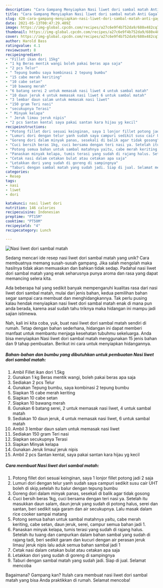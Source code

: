 ```yaml
---
description: "Cara Gampang Menyiapkan Nasi liwet dori sambal matah Anti Gagal"
title: "Cara Gampang Menyiapkan Nasi liwet dori sambal matah Anti Gagal"
slug: 428-cara-gampang-menyiapkan-nasi-liwet-dori-sambal-matah-anti-gagal
date: 2021-05-13T00:47:29.409Z
image: https://img-global.cpcdn.com/recipes/a27c6e9f4b752da9/680x482cq70/nasi-liwet-dori-sambal-matah-foto-resep-utama.jpg
thumbnail: https://img-global.cpcdn.com/recipes/a27c6e9f4b752da9/680x482cq70/nasi-liwet-dori-sambal-matah-foto-resep-utama.jpg
cover: https://img-global.cpcdn.com/recipes/a27c6e9f4b752da9/680x482cq70/nasi-liwet-dori-sambal-matah-foto-resep-utama.jpg
author: Harold Bass
ratingvalue: 4.1
reviewcount: 8
recipeingredient:
- "Fillet ikan dori 15kg"
- "1 kg Beras mentik wangi boleh pakai beras apa saja"
- "2 pcs Telur"
- " Tepung bumbu saya kombinasi 2 tepung bumbu"
- "15 cabe merah keriting"
- "10 cabe setan"
- "10 bawang merah"
- "6 batang serei 2 untuk memasak nasi liwet 4 untuk sambal matah"
- "10 daun jeruk 4 untuk memasak nasi liwet 6 untuk sambal matah"
- "3 lembar daun salam untuk memasak nasi liwet"
- "150 gram Teri nasi"
- "secukupnya Terasi"
- " Minyak kelapa"
- " Jeruk limau jeruk nipis"
- "2 pcs Santan kental saya pakai santan kara hijau yg kecil"
recipeinstructions:
- "Potong fillet dori sesuai keinginan, saya 1 lonjor fillet potong jadi 2 saja"
- "Lumuri dori dengan telur yanh sudah saya campuri sedikit susu cair UHT boleh di skip,setelah itu balur dengan tepung bumbu"
- "Goreng dori dalam minyak panas, sesekali di balik agar tidak gosong"
- "Cuci bersih beras 1kg, cuci bersama dengan teri nasi ya. Setelah itu masukkan daun salam, daun jeruk yang sudah di potong halus, serei dan santan, beri sedikit saja garam dan air secukupnya. Lalu masak dalam rice cooker sampai matang"
- "Potong semua bahan untuk sambal matahnya yaitu, cabe merah keriting, cabe setan, daun jeruk, serei, campur semua bahan jadi 1."
- "Panaskan minyak kelapa, tumis terasi yang sudah di rajang halus. Setelah itu tuang dan campurkan dalam bahan sambal yang sudah di rajang tadi, beri sedikit garam dan kucuri dengan air perasan jeruk limau/ jeruk nipis lalu aduk semua bahan sambal jadi 1"
- "Cetak nasi dalam cetakan bulat atau cetakan apa saja"
- "Letakkan dori yang sudah di goreng di sampingnya"
- "Taburi dengan sambal matah yang sudah jadi. Siap di jual. Selamat mencoba"
categories:
- Resep
tags:
- nasi
- liwet
- dori

katakunci: nasi liwet dori 
nutrition: 146 calories
recipecuisine: Indonesian
preptime: "PT15M"
cooktime: "PT50M"
recipeyield: "4"
recipecategory: Lunch

---
```



![Nasi liwet dori sambal matah](https://img-global.cpcdn.com/recipes/a27c6e9f4b752da9/680x482cq70/nasi-liwet-dori-sambal-matah-foto-resep-utama.jpg)

Sedang mencari ide resep nasi liwet dori sambal matah yang unik? Cara membuatnya memang susah-susah gampang. Jika salah mengolah maka hasilnya tidak akan memuaskan dan bahkan tidak sedap. Padahal nasi liwet dori sambal matah yang enak seharusnya punya aroma dan rasa yang dapat memancing selera kita.



Ada beberapa hal yang sedikit banyak mempengaruhi kualitas rasa dari nasi liwet dori sambal matah, mulai dari jenis bahan, kedua pemilihan bahan segar sampai cara membuat dan menghidangkannya. Tak perlu pusing kalau hendak menyiapkan nasi liwet dori sambal matah enak di mana pun anda berada, karena asal sudah tahu triknya maka hidangan ini mampu jadi sajian istimewa.


Nah, kali ini kita coba, yuk, buat nasi liwet dori sambal matah sendiri di rumah. Tetap dengan bahan sederhana, hidangan ini dapat memberi manfaat untuk membantu menjaga kesehatan tubuhmu sekeluarga. Anda bisa menyiapkan Nasi liwet dori sambal matah menggunakan 15 jenis bahan dan 9 tahap pembuatan. Berikut ini cara untuk menyiapkan hidangannya.

<!--inarticleads1-->

##### Bahan-bahan dan bumbu yang dibutuhkan untuk pembuatan Nasi liwet dori sambal matah:

1. Ambil Fillet ikan dori 1.5kg
1. Gunakan 1 kg Beras mentik wangi, boleh pakai beras apa saja
1. Sediakan 2 pcs Telur
1. Gunakan  Tepung bumbu, saya kombinasi 2 tepung bumbu
1. Siapkan 15 cabe merah keriting
1. Siapkan 10 cabe setan
1. Siapkan 10 bawang merah
1. Gunakan 6 batang serei, 2 untuk memasak nasi liwet, 4 untuk sambal matah
1. Sediakan 10 daun jeruk, 4 untuk memasak nasi liwet, 6 untuk sambal matah
1. Ambil 3 lembar daun salam untuk memasak nasi liwet
1. Sediakan 150 gram Teri nasi
1. Siapkan secukupnya Terasi
1. Siapkan  Minyak kelapa
1. Gunakan  Jeruk limau/ jeruk nipis
1. Ambil 2 pcs Santan kental, saya pakai santan kara hijau yg kecil




<!--inarticleads2-->

##### Cara membuat Nasi liwet dori sambal matah:

1. Potong fillet dori sesuai keinginan, saya 1 lonjor fillet potong jadi 2 saja
1. Lumuri dori dengan telur yanh sudah saya campuri sedikit susu cair UHT boleh di skip,setelah itu balur dengan tepung bumbu
1. Goreng dori dalam minyak panas, sesekali di balik agar tidak gosong
1. Cuci bersih beras 1kg, cuci bersama dengan teri nasi ya. Setelah itu masukkan daun salam, daun jeruk yang sudah di potong halus, serei dan santan, beri sedikit saja garam dan air secukupnya. Lalu masak dalam rice cooker sampai matang
1. Potong semua bahan untuk sambal matahnya yaitu, cabe merah keriting, cabe setan, daun jeruk, serei, campur semua bahan jadi 1.
1. Panaskan minyak kelapa, tumis terasi yang sudah di rajang halus. Setelah itu tuang dan campurkan dalam bahan sambal yang sudah di rajang tadi, beri sedikit garam dan kucuri dengan air perasan jeruk limau/ jeruk nipis lalu aduk semua bahan sambal jadi 1
1. Cetak nasi dalam cetakan bulat atau cetakan apa saja
1. Letakkan dori yang sudah di goreng di sampingnya
1. Taburi dengan sambal matah yang sudah jadi. Siap di jual. Selamat mencoba




Bagaimana? Gampang kan? Itulah cara membuat nasi liwet dori sambal matah yang bisa Anda praktikkan di rumah. Selamat mencoba!
